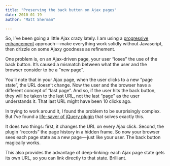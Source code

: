 ```yaml
---
title: "Preserving the back button on Ajax pages"
date: 2010-01-19
author: "Matt Sherman"

---
```


So, I’ve been going a little Ajax crazy lately. I am using a [progressive enhancement](http://www.alistapart.com/articles/understandingprogressiveenhancement/) approach — make everything work solidly without Javascript, then drizzle on some Ajaxy goodness as refinement.

One problem is, on an Ajax-driven page, your user “loses” the use of the back button. It’s caused a mismatch between what the user and the browser consider to be a “new page”.

You’ll note that in your Ajax page, when the user clicks to a new “page state”, the URL doesn’t change. Now the user and the browser have a different concept of “last page”. And so, if the user hits the back button, they will be taken to the last URL, not the last “page” as the user understands it. That last URL might have been 10 clicks ago.

In trying to work around it, I found the problem to be surprisingly complex. But I’ve found a [life-saver of jQuery plugin](http://www.asual.com/jquery/address/) that solves exactly this.

It does two things: first, it changes the URL on every Ajax click. Second, the plugin “records” the page history in a hidden frame. So now your browser sees each page state as a new page — just like your user. The back button magically works.

This also provides the advantage of deep-linking: each Ajax page state gets its own URL, so you can link directly to that state. Brilliant.
